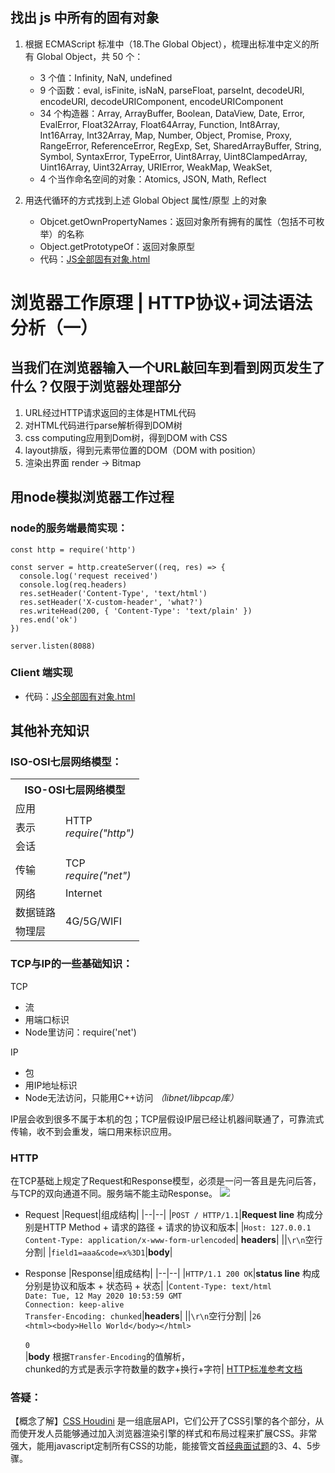 ## 找出 js 中所有的固有对象
1. 根据 ECMAScript 标准中（18.The Global Object），梳理出标准中定义的所有 Global Object，共 50 个：
    - 3 个值：Infinity, NaN, undefined
    - 9 个函数：eval, isFinite, isNaN, parseFloat, parseInt, decodeURI, encodeURI, decodeURIComponent, encodeURIComponent
    - 34 个构造器：Array, ArrayBuffer, Boolean, DataView, Date, Error, EvalError, Float32Array, Float64Array, Function, Int8Array, Int16Array, Int32Array, Map, Number, Object, Promise, Proxy, RangeError, ReferenceError, RegExp, Set, SharedArrayBuffer, String, Symbol, SyntaxError, TypeError, Uint8Array, Uint8ClampedArray, Uint16Array, Uint32Array, URIError, WeakMap, WeakSet,
    - 4 个当作命名空间的对象：Atomics, JSON, Math, Reflect

2. 用迭代循环的方式找到上述 Global Object 属性/原型 上的对象
    - Objcet.getOwnPropertyNames：返回对象所有拥有的属性（包括不可枚举）的名称
    - Object.getPrototypeOf：返回对象原型
    - 代码：[JS全部固有对象.html](./JS全部固有对象.html)


# 浏览器工作原理 | HTTP协议+词法语法分析（一）
## 当我们在浏览器输入一个URL敲回车到看到网页发生了什么？仅限于浏览器处理部分
1. URL经过HTTP请求返回的主体是HTML代码
2. 对HTML代码进行parse解析得到DOM树
3. css computing应用到Dom树，得到DOM with CSS
4. layout排版，得到元素带位置的DOM（DOM with position）
5. 渲染出界面 render -> Bitmap
## 用node模拟浏览器工作过程

### node的服务端最简实现：
```
const http = require('http')

const server = http.createServer((req, res) => {
  console.log('request received')
  console.log(req.headers)
  res.setHeader('Content-Type', 'text/html')
  res.setHeader('X-custom-header', 'what?')
  res.writeHead(200, { 'Content-Type': 'text/plain' })
  res.end('ok')
})

server.listen(8088)

```
### Client 端实现
- 代码：[JS全部固有对象.html](./toy-browser/client.js)
## 其他补充知识
### ISO-OSI七层网络模型：
<escape>
<table>
<th colspan="2">ISO-OSI七层网络模型</th>
<tr><td>应用</td><td rowspan="3">HTTP<br><i>require("http")</i></td></tr>
<tr><td>表示</td></tr>
<tr><td>会话</td></tr>
<tr><td>传输</td><td>TCP<br><i>require("net")</i></td></tr>
<tr><td>网络</td><td>Internet</td></tr>
<tr><td>数据链路</td><td rowspan="2">4G/5G/WIFI</td></tr>
<tr><td>物理层</td></tr>
</table>   
</escape>

### TCP与IP的一些基础知识：
TCP
* 流
* 用端口标识
* Node里访问：require('net')

IP
* 包
* 用IP地址标识
* Node无法访问，只能用C++访问 *（libnet/libpcap库）*

IP层会收到很多不属于本机的包；TCP层假设IP层已经让机器间联通了，可靠流式传输，收不到会重发，端口用来标识应用。

### HTTP
在TCP基础上规定了Request和Response模型，必须是一问一答且是先问后答，与TCP的双向通道不同。服务端不能主动Response。
![](https://static001.geekbang.org/resource/image/3d/a1/3db5e0f362bc276b83c7564430ecb0a1.jpg)
* Request
    |Request|组成结构|
    |--|--|
    |`POST / HTTP/1.1`|**Request line** 构成分别是HTTP Method + 请求的路径 + 请求的协议和版本|
    |`Host: 127.0.0.1`<br>`Content-Type: application/x-www-form-urlencoded`| **headers**|
    ||`\r\n`空行分割|
    |`field1=aaa&code=x%3D1`|**body**|

* Response
    |Response|组成结构|
    |--|--|
    |`HTTP/1.1 200 OK`|**status line** 构成分别是协议和版本 + 状态码 + 状态|
    |`Content-Type: text/html`<br>`Date: Tue, 12 May 2020 10:53:59 GMT`<br>`Connection: keep-alive`<br>`Transfer-Encoding: chunked`|**headers**|
    ||`\r\n`空行分割|
    |`26`<br>`<html><body>Hello World</body></html>`<br><br>`0`<br>|**body** 根据`Transfer-Encoding`的值解析，<br>chunked的方式是表示字符数量的数字+换行+字符|
[HTTP标准参考文档](https://tools.ietf.org/html/rfc2616)




### 答疑：
【概念了解】[CSS Houdini](https://developer.mozilla.org/zh-CN/docs/Web/Houdini) 是一组底层API，它们公开了CSS引擎的各个部分，从而使开发人员能够通过加入浏览器渲染引擎的样式和布局过程来扩展CSS。非常强大，能用javascript定制所有CSS的功能，能接管文首[经典面试题](#一个经典面试题)的3、4、5步骤。

[//]: # (名词查询：结构化编程：面向过程、面向对象、函数式编程)